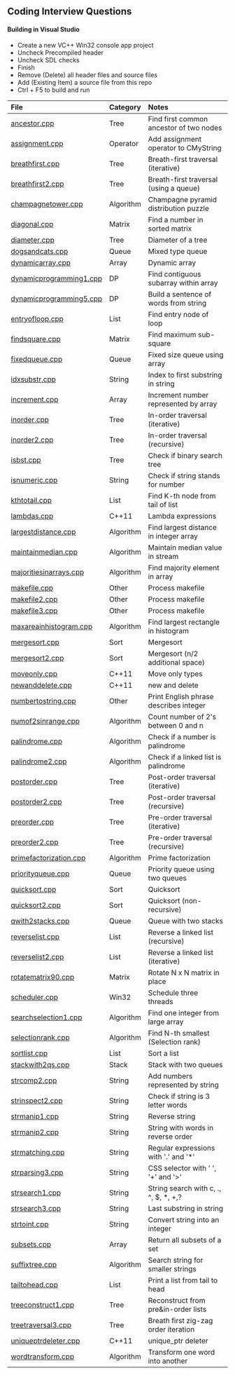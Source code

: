 ## Coding Interview Questions

#### Building in Visual Studio
- Create a new VC++ Win32 console app project
- Uncheck Precompiled header
- Uncheck SDL checks
- Finish
- Remove (Delete) all header files and source files
- Add (Existing Item) a source file from this repo
- Ctrl + F5 to build and run

File | Category | Notes
:--- | :------- | :----
[ancestor.cpp](src/ancestor.cpp) | Tree | Find first common ancestor of two nodes
[assignment.cpp](src/assignment.cpp) | Operator | Add assignment operator to CMyString
[breathfirst.cpp](src/breathfirst.cpp) | Tree | Breath-first traversal (iterative)
[breathfirst2.cpp](src/breathfirst2.cpp) | Tree | Breath-first traversal (using a queue)
[champagnetower.cpp](src/champagnetower.cpp) | Algorithm | Champagne pyramid distribution puzzle
[diagonal.cpp](src/diagonal.cpp) | Matrix | Find a number in sorted matrix
[diameter.cpp](src/diameter.cpp) | Tree | Diameter of a tree
[dogsandcats.cpp](src/dogsandcats.cpp) | Queue | Mixed type queue
[dynamicarray.cpp](src/dynamicarray.cpp) | Array | Dynamic array
[dynamicprogramming1.cpp](src/dynamicprogramming1.cpp) | DP | Find contiguous subarray within array
[dynamicprogramming5.cpp](src/dynamicprogramming5.cpp) | DP | Build a sentence of words from string
[entryofloop.cpp](src/entryofloop.cpp) | List | Find entry node of loop
[findsquare.cpp](src/findsquare.cpp) | Matrix | Find maximum sub-square
[fixedqueue.cpp](src/fixedqueue.cpp) | Queue | Fixed size queue using array
[idxsubstr.cpp](src/idxsubstr.cpp) | String | Index to first substring in string
[increment.cpp](src/increment.cpp) | Array | Increment number represented by array
[inorder.cpp](src/inorder.cpp) | Tree | In-order traversal (iterative)
[inorder2.cpp](src/inorder2.cpp) | Tree | In-order traversal (recursive)
[isbst.cpp](src/isbst.cpp) | Tree | Check if binary search tree
[isnumeric.cpp](src/isnumeric.cpp) | String | Check if string stands for number
[kthtotail.cpp](src/kthtotail.cpp) | List | Find K-th node from tail of list
[lambdas.cpp](src/lambdas.cpp) | C++11 | Lambda expressions
[largestdistance.cpp](src/largestdistance.cpp) | Algorithm | Find largest distance in integer array
[maintainmedian.cpp](src/maintainmedian.cpp) | Algorithm | Maintain median value in stream
[majoritiesinarrays.cpp](src/majoritiesinarrays.cpp) | Algorithm | Find majority element in array
[makefile.cpp](src/makefile.cpp) | Other | Process makefile
[makefile2.cpp](src/makefile2.cpp) | Other | Process makefile
[makefile3.cpp](src/makefile3.cpp) | Other | Process makefile
[maxareainhistogram.cpp](src/maxareainhistogram.cpp) | Algorithm | Find largest rectangle in histogram
[mergesort.cpp](src/mergesort.cpp) | Sort | Mergesort
[mergesort2.cpp](src/mergesort2.cpp) | Sort | Mergesort (n/2 additional space)
[moveonly.cpp](src/moveonly.cpp) | C++11 | Move only types
[newanddelete.cpp](src/newanddelete.cpp) | C++11 | new and delete
[numbertostring.cpp](src/numbertostring.cpp) | Other | Print English phrase describes integer
[numof2sinrange.cpp](src/numof2sinrange.cpp) | Algorithm | Count number of 2's between 0 and n
[palindrome.cpp](src/palindrome.cpp) | Algorithm | Check if a number is palindrome
[palindrome2.cpp](src/palindrome2.cpp) | Algorithm | Check if a linked list is palindrome
[postorder.cpp](src/postorder.cpp) | Tree | Post-order traversal (iterative)
[postorder2.cpp](src/postorder2.cpp) | Tree | Post-order traversal (recursive)
[preorder.cpp](src/preorder.cpp) | Tree | Pre-order traversal (iterative)
[preorder2.cpp](src/preorder2.cpp) | Tree | Pre-order traversal (recursive)
[primefactorization.cpp](src/primefactorization.cpp) | Algorithm | Prime factorization
[priorityqueue.cpp](src/priorityqueue.cpp) | Queue | Priority queue using two queues
[quicksort.cpp](src/quicksort.cpp) | Sort | Quicksort
[quicksort2.cpp](src/quicksort2.cpp) | Sort | Quicksort (non-recursive)
[qwith2stacks.cpp](src/qwith2stacks.cpp) | Queue | Queue with two stacks
[reverselist.cpp](src/reverselist.cpp) | List | Reverse a linked list (recursive)
[reverselist2.cpp](src/reverselist2.cpp) | List | Reverse a linked list (iterative)
[rotatematrix90.cpp](src/rotatematrix90.cpp) | Matrix | Rotate N x N matrix in place
[scheduler.cpp](src/scheduler.cpp) | Win32 | Schedule three threads
[searchselection1.cpp](src/searchselection1.cpp) | Algorithm | Find one integer from large array
[selectionrank.cpp](src/selectionrank.cpp) | Algorithm | Find N-th smallest (Selection rank)
[sortlist.cpp](src/sortlist.cpp) | List | Sort a list
[stackwith2qs.cpp](src/stackwith2qs.cpp) | Stack | Stack with two queues
[strcomp2.cpp](src/strcomp2.cpp) | String | Add numbers represented by string
[strinspect2.cpp](src/strinspect2.cpp) | String | Check if string is 3 letter words
[strmanip1.cpp](src/strmanip1.cpp) | String | Reverse string
[strmanip2.cpp](src/strmanip2.cpp) | String | String with words in reverse order
[strmatching.cpp](src/strmatching.cpp) | String | Regular expressions with '.' and '*'
[strparsing3.cpp](src/strparsing3.cpp) | String | CSS selector with ' ', '+' and '>'
[strsearch1.cpp](src/strsearch1.cpp) | String | String search with c, ., ^, $, *, +,?
[strsearch3.cpp](src/strsearch3.cpp) | String | Last substring in string
[strtoint.cpp](src/strtoint.cpp) | String | Convert string into an integer
[subsets.cpp](src/subsets.cpp) | Array | Return all subsets of a set
[suffixtree.cpp](src/suffixtree.cpp) | Algorithm | Search string for smaller strings
[tailtohead.cpp](src/tailtohead.cpp) | List | Print a list from tail to head
[treeconstruct1.cpp](src/treeconstruct1.cpp) | Tree | Reconstruct from pre&in-order lists
[treetraversal3.cpp](src/treetraversal3.cpp) | Tree | Breath first zig-zag order iteration
[uniqueptrdeleter.cpp](src/uniqueptrdeleter.cpp) | C++11 | unique_ptr deleter
[wordtransform.cpp](src/wordtransform.cpp) | Algorithm | Transform one word into another

